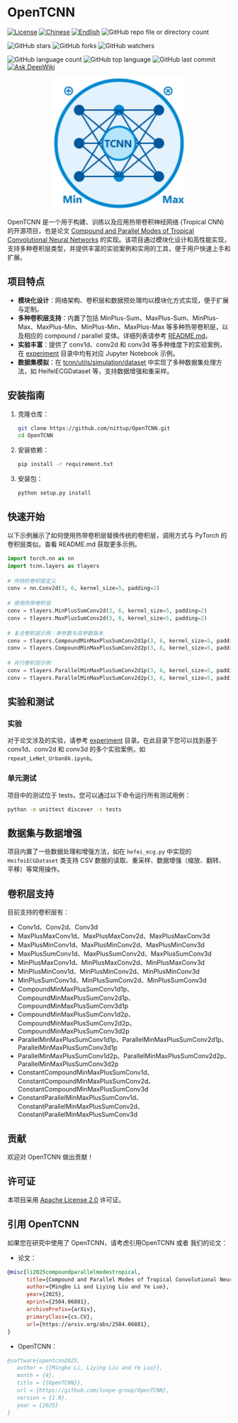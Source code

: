 # OpenTCNN

[![License](https://img.shields.io/badge/license-Apache%202.0-blue.svg)](LICENSE)
[![Chinese](https://img.shields.io/badge/README-中文-blue)](README.md)
[![Endlish](https://img.shields.io/badge/README-English-blue)](README_English.md)
![GitHub repo file or directory count](https://img.shields.io/github/repo-size/luoye-group/OpenTCNN)


![GitHub stars](https://img.shields.io/github/stars/luoye-group/OpenTCNN?style=social)
![GitHub forks](https://img.shields.io/github/forks/luoye-group/OpenTCNN?style=social)
![GitHub watchers](https://img.shields.io/github/watchers/luoye-group/OpenTCNN?style=social)



![GitHub language count](https://img.shields.io/github/languages/count/luoye-group/OpenTCNN)
![GitHub top language](https://img.shields.io/github/languages/top/luoye-group/OpenTCNN)
![GitHub last commit](https://img.shields.io/github/last-commit/luoye-group/OpenTCNN?color=red)
[![Ask DeepWiki](https://deepwiki.com/badge.svg)](https://deepwiki.com/luoye-group/OpenTCNN)



<div align=center><img src="./logo.png" width="300" ></div>


OpenTCNN 是一个用于构建、训练以及应用热带卷积神经网络 (Tropical CNN) 的开源项目，也是论文 [Compound and Parallel Modes of Tropical Convolutional Neural Networks](https://arxiv.org/abs/2504.06881) 的实现。该项目通过模块化设计和高性能实现，支持多种卷积层类型，并提供丰富的实验案例和实用的工具，便于用户快速上手和扩展。

## 项目特点

- **模块化设计**：网络架构、卷积层和数据预处理均以模块化方式实现，便于扩展与定制。
- **多种卷积层支持**：内置了包括 MinPlus-Sum、MaxPlus-Sum、MinPlus-Max、MaxPlus-Min、MinPlus-Min、MaxPlus-Max 等多种热带卷积层，以及相应的 compound / parallel 变体。详细列表请参考 [README.md](README.md#卷积层支持)。
- **实验丰富**：提供了 conv1d、conv2d 和 conv3d 等多种维度下的实验案例，在 [experiment](experiment/) 目录中均有对应 Jupyter Notebook 示例。
- **数据集模拟**：在 [tcnn/utils/simulation/dataset](tcnn/utils/simulation/dataset/) 中实现了多种数据集处理方法，如 HeifeiECGDataset 等，支持数据增强和重采样。

## 安装指南

1. 克隆仓库：
    ```bash
    git clone https://github.com/nittup/OpenTCNN.git
    cd OpenTCNN
    ```

2. 安装依赖：
    ```bash
    pip install -r requirement.txt
    ```

3. 安装包：
    ```bash
    python setup.py install
    ```

## 快速开始

以下示例展示了如何使用热带卷积层替换传统的卷积层，调用方式与 PyTorch 的卷积层类似。查看 README.md 获取更多示例。

```python
import torch.nn as nn
import tcnn.layers as tlayers

# 传统的卷积层定义
conv = nn.Conv2d(3, 6, kernel_size=5, padding=2)

# 使用热带卷积层
conv = tlayers.MinPlusSumConv2d(3, 6, kernel_size=5, padding=2)
conv = tlayers.MaxPlusSumConv2d(3, 6, kernel_size=5, padding=2)

# 复合卷积层示例：单参数与双参数版本
conv = tlayers.CompoundMinMaxPlusSumConv2d1p(3, 6, kernel_size=5, padding=2)
conv = tlayers.CompoundMinMaxPlusSumConv2d2p(3, 6, kernel_size=5, padding=2)

# 并行卷积层示例
conv = tlayers.ParallelMinMaxPlusSumConv2d1p(3, 6, kernel_size=5, padding=2)
conv = tlayers.ParallelMinMaxPlusSumConv2d2p(3, 6, kernel_size=5, padding=2)
```

## 实验和测试
### 实验
对于论文涉及的实验，请参考 [experiment](experiment) 目录。在此目录下您可以找到基于 conv1d、conv2d 和 conv3d 的多个实验案例，如 `repeat_LeNet_Urban8k.ipynb`。

### 单元测试
项目中的测试位于 tests，您可以通过以下命令运行所有测试用例：
```bash
python -m unittest discover -s tests
```

## 数据集与数据增强
项目内置了一些数据处理和增强方法，如在 `hefei_ecg.py` 中实现的 `HeifeiECGDataset` 类支持 CSV 数据的读取、重采样、数据增强（缩放、翻转、平移）等常用操作。

## 卷积层支持
目前支持的卷积层有：
- Conv1d、Conv2d、Conv3d
- MaxPlusMaxConv1d、MaxPlusMaxConv2d、MaxPlusMaxConv3d
- MaxPlusMinConv1d、MaxPlusMinConv2d、MaxPlusMinConv3d
- MaxPlusSumConv1d、MaxPlusSumConv2d、MaxPlusSumConv3d
- MinPlusMaxConv1d、MinPlusMaxConv2d、MinPlusMaxConv3d
- MinPlusMinConv1d、MinPlusMinConv2d、MinPlusMinConv3d
- MinPlusSumConv1d、MinPlusSumConv2d、MinPlusSumConv3d
- CompoundMinMaxPlusSumConv1d1p、CompoundMinMaxPlusSumConv2d1p、CompoundMinMaxPlusSumConv3d1p
- CompoundMinMaxPlusSumConv1d2p、CompoundMinMaxPlusSumConv2d2p、CompoundMinMaxPlusSumConv3d2p
- ParallelMinMaxPlusSumConv1d1p、ParallelMinMaxPlusSumConv2d1p、 ParallelMinMaxPlusSumConv3d1p
- ParallelMinMaxPlusSumConv1d2p、ParallelMinMaxPlusSumConv2d2p、ParallelMinMaxPlusSumConv3d2p
- ConstantCompoundMinMaxPlusSumConv1d、ConstantCompoundMinMaxPlusSumConv2d、ConstantCompoundMinMaxPlusSumConv3d
- ConstantParallelMinMaxPlusSumConv1d、ConstantParallelMinMaxPlusSumConv2d、ConstantParallelMinMaxPlusSumConv3d

## 贡献

欢迎对 OpenTCNN 做出贡献！

## 许可证

本项目采用 [Apache License 2.0](LICENSE) 许可证。

## 引用 OpenTCNN
如果您在研究中使用了 OpenTCNN，请考虑引用OpenTCNN 或者 我们的论文：
- 论文：
```bibtex
@misc{li2025compoundparallelmodestropical,
      title={Compound and Parallel Modes of Tropical Convolutional Neural Networks}, 
      author={Mingbo Li and Liying Liu and Ye Luo},
      year={2025},
      eprint={2504.06881},
      archivePrefix={arXiv},
      primaryClass={cs.CV},
      url={https://arxiv.org/abs/2504.06881}, 
}
```
- OpenTCNN：
```bibtex
@software{opentcnn2025,
   author = {{Mingbo Li, Liying Liu and Ye Luo}},
   month = {4},
   title = {{OpenTCNN}},
   url = {https://github.com/luoye-group/OpenTCNN},
   version = {1.0},
   year = {2025}
}
```

